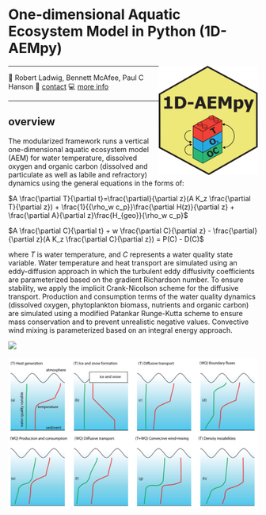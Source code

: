 # One-dimensional Aquatic Ecosystem Model in Python (1D-AEMpy)
<a href="url"><img src="figures/1D-AEMpy_block.png" align="right" height="220" width="200" ></a>

-----

:busts_in_silhouette: Robert Ladwig, Bennett McAfee, Paul C Hanson
:email: [contact](mailto:ladwigjena@gmail.com)
:computer: [more info](https://www.robert-ladwig.com)

-----


## overview
The modularized framework runs a vertical one-dimensional aquatic ecosystem model (AEM) for water temperature, dissolved oxygen and organic carbon (dissolved and particulate as well as labile and refractory) dynamics using the general equations in the forms of:

$A \frac{\partial T}{\partial t}=\frac{\partial}{\partial z}(A K_z \frac{\partial T}{\partial z}) + \frac{1}{{\rho_w c_p}}\frac{\partial H(z)}{\partial z}  + \frac{\partial A}{\partial z}\frac{H_{geo}}{\rho_w c_p}$

$A \frac{\partial C}{\partial t} + w \frac{\partial C}{\partial z} - \frac{\partial}{\partial z}(A K_z \frac{\partial C}{\partial z}) = P(C) - D(C)$

where $T$ is water temperature, and $C$ represents a water quality state variable. Water temperature and heat transport are simulated using an eddy-diffusion approach in which the turbulent eddy diffusivity coefficients are parameterized based on the gradient Richardson number. To ensure stability, we apply the implicit Crank-Nicolson scheme for the diffusive transport. Production and consumption terms of the water quality dynamics (dissolved oxygen, phytoplankton biomass, nutrients and organic carbon) are simulated using a modified Patankar Runge-Kutta scheme to ensure mass conservation and to prevent unrealistic negative values. Convective wind mixing is parameterized based on an integral energy approach.

![](figures/conceptual_model.png)<!-- -->

![](figures/processes.png)<!-- -->
